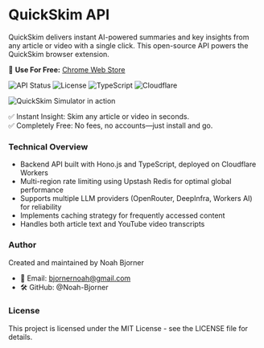# QuickSkim API

QuickSkim delivers instant AI-powered summaries and key insights from any article or video with a single click. This open-source API powers the QuickSkim browser extension.

📌 **Use For Free:** [Chrome Web Store](https://chromewebstore.google.com/detail/quickskim/pjekpelhflglechjnpnlfcnoookmpofh)

![API Status](https://img.shields.io/badge/API-Live-brightgreen)
![License](https://img.shields.io/badge/License-MIT-yellow)
![TypeScript](https://img.shields.io/badge/TypeScript-3178C6?logo=typescript&logoColor=white)
![Cloudflare](https://img.shields.io/badge/Cloudflare-FF7300?logo=cloudflare&logoColor=white)

![QuickSkim Simulator in action](https://static.noahbjorner.com/random/gs-gif-ezgif.com-video-to-webp-converter.webp)

✅ Instant Insight: Skim any article or video in seconds.<br>
✅ Completely Free: No fees, no accounts—just install and go.

### Technical Overview
* Backend API built with Hono.js and TypeScript, deployed on Cloudflare Workers
* Multi-region rate limiting using Upstash Redis for optimal global performance
* Supports multiple LLM providers (OpenRouter, DeepInfra, Workers AI) for reliability
* Implements caching strategy for frequently accessed content
* Handles both article text and YouTube video transcripts

### Author

Created and maintained by Noah Bjorner
- 📧 Email: bjornernoah@gmail.com
- 🛠 GitHub: @Noah-Bjorner

### License

This project is licensed under the MIT License - see the LICENSE file for details.